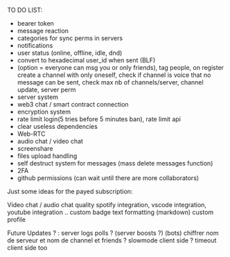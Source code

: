 TO DO LIST:

- bearer token
- message reaction
- categories for sync perms in servers
- notifications
- user status (online, offline, idle, dnd)
- convert to hexadecimal user_id when sent (BLF)
- (option = everyone can msg you or only friends), tag people, on register create a channel with only oneself, check if channel is voice that no message can be sent, check max nb of channels/server, channel update, server perm
- server system
- web3 chat / smart contract connection
- encryption system
- rate limit login(5 tries before 5 minutes ban), rate limit api
- clear useless dependencies
- Web-RTC
- audio chat / video chat
- screenshare
- files upload handling
- self destruct system for messages (mass delete messages function)
- 2FA
- github permissions (can wait until there are more collaborators)



Just some ideas for the payed subscription:

   Video chat / audio chat quality
   spotify integration, vscode integration, youtube integration ..
   custom badge 
   text formatting (markdown)
   custom profile

Future Updates ? :
   server logs
   polls ?
   (server boosts ?)
   (bots)
   chiffrer nom de serveur et nom de channel et friends ?
   slowmode client side ? timeout client side too